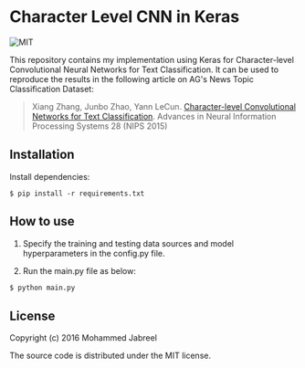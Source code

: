# Character Level CNN in Keras

![MIT](https://img.shields.io/badge/license-MIT-blue.svg)

This repository contains my implementation using Keras for Character-level Convolutional Neural Networks for Text Classification. It can be used to reproduce the results in the following article on AG's News Topic Classification Dataset:
> Xiang Zhang, Junbo Zhao, Yann LeCun. [Character-level Convolutional Networks for Text Classification](http://arxiv.org/abs/1509.01626). Advances in Neural Information Processing Systems 28 (NIPS 2015)

## Installation

Install dependencies:

```
$ pip install -r requirements.txt
```

## How to use

1. Specify the training and testing data sources and model hyperparameters in the config.py file.

2. Run the main.py file as below:

```sh
$ python main.py
```

## License

Copyright (c) 2016 Mohammed Jabreel

The source code is distributed under the MIT license.
